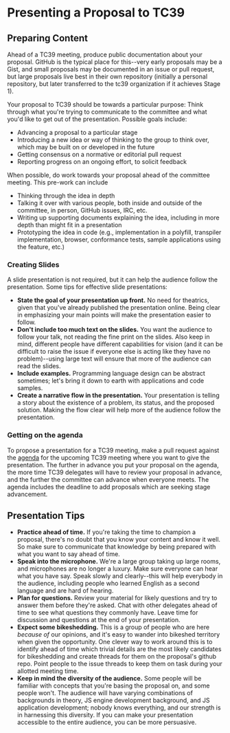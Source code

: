 # Presenting a Proposal to TC39

## Preparing Content

Ahead of a TC39 meeting, produce public documentation about your proposal. GitHub is the typical place for this--very early proposals may be a Gist, and small proposals may be documented in an issue or pull request, but large proposals live best in their own repository (initially a personal repository, but later transferred to the tc39 organization if it achieves Stage 1).

Your proposal to TC39 should be towards a particular purpose: Think through what you're trying to communicate to the committee and what you'd like to get out of the presentation. Possible goals include:
- Advancing a proposal to a particular stage
- Introducing a new idea or way of thinking to the group to think over, which may be built on or developed in the future
- Getting consensus on a normative or editorial pull request
- Reporting progress on an ongoing effort, to solicit feedback

When possible, do work towards your proposal ahead of the committee meeting. This pre-work can include
- Thinking through the idea in depth
- Talking it over with various people, both inside and outside of the committee, in person, GitHub issues, IRC, etc.
- Writing up supporting documents explaining the idea, including in more depth than might fit in a presentation
- Prototyping the idea in code (e.g., implementation in a polyfill, transpiler implementation, browser, conformance tests, sample applications using the feature, etc.)

### Creating Slides

A slide presentation is not required, but it can help the audience follow the presentation. Some tips for effective slide presentations:
- **State the goal of your presentation up front.** No need for theatrics, given that you've already published the presentation online. Being clear in emphasizing your main points will make the presentation easier to follow.
- **Don't include too much text on the slides.** You want the audience to follow your talk, not reading the fine print on the slides. Also keep in mind, different people have different capabilities for vision (and it can be difficult to raise the issue if everyone else is acting like they have no problem)--using large text will ensure that more of the audience can read the slides.
- **Include examples.** Programming language design can be abstract sometimes; let's bring it down to earth with applications and code samples.
- **Create a narrative flow in the presentation.** Your presentation is telling a story about the existence of a problem, its status, and the proposed solution. Making the flow clear will help more of the audience follow the presentation.

### Getting on the agenda

To propose a presentation for a TC39 meeting, make a pull request against the [agenda](https://github.com/tc39/agendas/) for the upcoming TC39 meeting where you want to give the presentation. The further in advance you put your proposal on the agenda, the more time TC39 delegates will have to review your proposal in advance, and the further the committee can advance when everyone meets. The agenda includes the deadline to add proposals which are seeking stage advancement.

## Presentation Tips

- **Practice ahead of time.** If you're taking the time to champion a proposal, there's no doubt that you know your content and know it well. So make sure to communicate that knowledge by being prepared with what you want to say ahead of time.
- **Speak into the microphone.** We're a large group taking up large rooms, and microphones are no longer a luxury. Make sure everyone can hear what you have say. Speak slowly and clearly--this will help everybody in the audience, including people who learned English as a second language and are hard of hearing.
- **Plan for questions.** Review your material for likely questions and try to answer them before they're asked. Chat with other delegates ahead of time to see what questions they commonly have. Leave time for discussion and questions at the end of your presentation. 
- **Expect some bikeshedding.** This is a group of people who are here _because of_ our opinions, and it's easy to wander into bikeshed territory when given the opportunity. One clever way to work around this is to identify ahead of time which trivial details are the most likely candidates for bikeshedding and create threads for them on the proposal's github repo. Point people to the issue threads to keep them on task during your allotted meeting time.
- **Keep in mind the diversity of the audience.** Some people will be familiar with concepts that you're basing the proposal on, and some people won't. The audience will have varying combinations of backgrounds in theory, JS engine development background, and JS application development; nobody knows everything, and our strength is in harnessing this diversity. If you can make your presentation accessible to the entire audience, you can be more persuasive.
